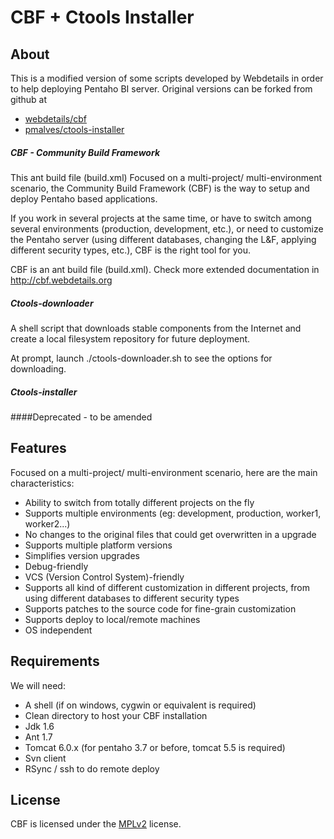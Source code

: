CBF + Ctools Installer 
===============================


About
-----

This is a modified version of some scripts developed by Webdetails in 
order to help deploying Pentaho BI server. Original versions can be
forked from github at
- [webdetails/cbf](https://github.com/webdetails/cbf)
- [pmalves/ctools-installer](https://github.com/pmalves/ctools-installer)


##### CBF - Community Build Framework

This ant build file (build.xml) Focused on a multi-project/ multi-environment scenario, the Community Build
Framework (CBF) is the way to setup and deploy Pentaho based applications.


If you work in several projects at the same time, or have to switch among
several environments (production, development, etc.), or need to customize the
Pentaho server (using different databases, changing the L&F, applying different
security types, etc.), CBF is the right tool for you.


CBF is an ant build file (build.xml). Check more extended documentation in
http://cbf.webdetails.org

##### Ctools-downloader

A shell script that downloads stable components from the Internet and create a local filesystem
repository for future deployment.

At prompt, launch 	./ctools-downloader.sh to see the options for downloading.


##### Ctools-installer

####Deprecated - to be amended

Features
--------

 Focused on a multi-project/ multi-environment scenario, here are the main characteristics:

* Ability to switch from totally different projects on the fly
* Supports multiple environments (eg: development, production, worker1, worker2...)
* No changes to the original files that could get overwritten in a upgrade
* Supports multiple platform versions
* Simplifies version upgrades
* Debug-friendly
* VCS (Version Control System)-friendly
* Supports all kind of different customization in different projects, from using different databases to different security types
* Supports patches to the source code for fine-grain customization
* Supports deploy to local/remote machines
* OS independent


Requirements
------------

We will need:
* A shell (if on windows, cygwin or equivalent is required)
* Clean directory to host your CBF installation
* Jdk 1.6
* Ant 1.7
* Tomcat 6.0.x (for pentaho 3.7 or before, tomcat 5.5 is required)
* Svn client
* RSync / ssh to do remote deploy

License
-------

CBF is licensed under the [MPLv2](http://www.mozilla.org/MPL/2.0/) license.
